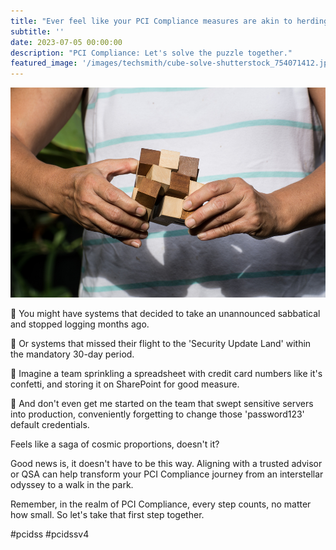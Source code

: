 ```yaml
---
title: "Ever feel like your PCI Compliance measures are akin to herding cats in zero gravity?"
subtitle: ''
date: 2023-07-05 00:00:00
description: "PCI Compliance: Let's solve the puzzle together."
featured_image: '/images/techsmith/cube-solve-shutterstock_754071412.jpg'
---
```


![](/images/techsmith/cube-solve-shutterstock_754071412.jpg)

🌴 You might have systems that decided to take an unannounced sabbatical and stopped logging months ago.

🚀 Or systems that missed their flight to the 'Security Update Land' within the mandatory 30-day period.

💽 Imagine a team sprinkling a spreadsheet with credit card numbers like it's confetti, and storing it on SharePoint for good measure.

🔐 And don't even get me started on the team that swept sensitive servers into production, conveniently forgetting to change those 'password123' default credentials.

Feels like a saga of cosmic proportions, doesn't it?

Good news is, it doesn't have to be this way. Aligning with a trusted advisor or QSA can help transform your PCI Compliance journey from an interstellar odyssey to a walk in the park.

Remember, in the realm of PCI Compliance, every step counts, no matter how small. So let's take that first step together.

#pcidss #pcidssv4
